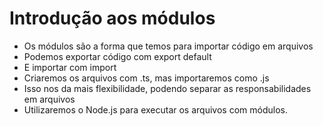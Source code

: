 # Introdução aos módulos
- Os módulos são a forma que temos para importar código em arquivos
- Podemos exportar código com export default
- E importar com import
- Criaremos os arquivos com .ts, mas importaremos como .js
- Isso nos da mais flexibilidade, podendo separar as responsabilidades em arquivos
- Utilizaremos o Node.js para executar os arquivos com módulos.